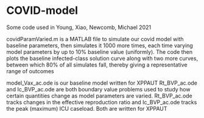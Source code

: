 # COVID-model
Some code used in Young, Xiao, Newcomb, Michael 2021

covidParamVaried.m is a MATLAB file to simulate our covid model with baseline parameters, then simulates it 1000 more times, each time varying model parameters by up to 10% baseline value (uniformly). The code then plots the baseline infected-class solution curve along with two more curves, between which 80% of all simulates fall, thereby giving a representative range of outcomes

model_Vax_ac.ode is our baseline model written for XPPAUT
Rt_BVP_ac.ode and Ic_BVP_ac.ode are both boundary value problems used to study how certain quantities change as model parameters are varied. Rt_BVP_ac.ode tracks changes in the effective reproduction ratio and Ic_BVP_ac.ode tracks the peak (maximum) ICU caseload. Both are written for XPPAUT 
